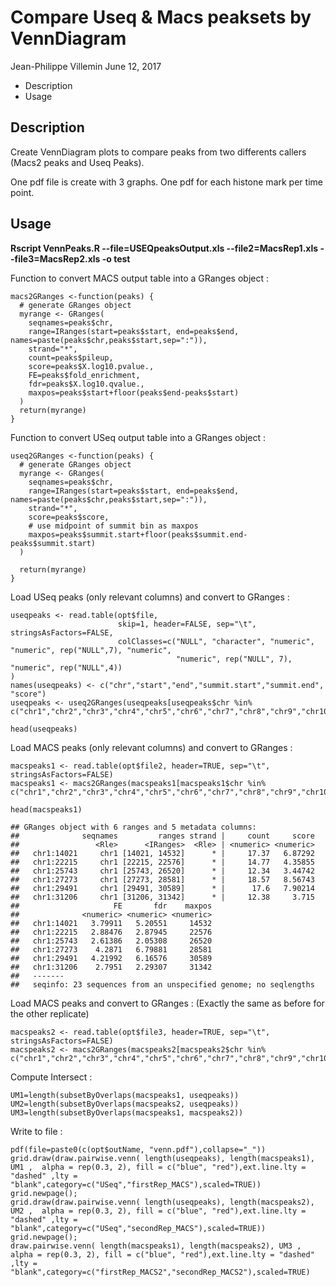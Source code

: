 Compare Useq & Macs peaksets by VennDiagram
================
Jean-Philippe Villemin
June 12, 2017

-   Description
-   Usage

Description
-----------

Create VennDiagram plots to compare peaks from two differents callers (Macs2 peaks and Useq Peaks).

One pdf file is create with 3 graphs. One pdf for each histone mark per time point.

Usage
-----

**Rscript VennPeaks.R --file=USEQpeaksOutput.xls --file2=MacsRep1.xls --file3=MacsRep2.xls -o test**

Function to convert MACS output table into a GRanges object :

``` {.r}
macs2GRanges <-function(peaks) {
  # generate GRanges object
  myrange <- GRanges(
    seqnames=peaks$chr,
    range=IRanges(start=peaks$start, end=peaks$end, names=paste(peaks$chr,peaks$start,sep=":")),
    strand="*",
    count=peaks$pileup,
    score=peaks$X.log10.pvalue.,
    FE=peaks$fold_enrichment,
    fdr=peaks$X.log10.qvalue.,
    maxpos=peaks$start+floor(peaks$end-peaks$start)
  )
  return(myrange)
}
```

Function to convert USeq output table into a GRanges object :

``` {.r}
useq2GRanges <-function(peaks) {
  # generate GRanges object
  myrange <- GRanges(
    seqnames=peaks$chr,
    range=IRanges(start=peaks$start, end=peaks$end, names=paste(peaks$chr,peaks$start,sep=":")),
    strand="*",
    score=peaks$score,
    # use midpoint of summit bin as maxpos
    maxpos=peaks$summit.start+floor(peaks$summit.end-peaks$summit.start)
  )
  
  return(myrange)
}
```

Load USeq peaks (only relevant columns) and convert to GRanges :

``` {.r}
useqpeaks <- read.table(opt$file,
                        skip=1, header=FALSE, sep="\t", stringsAsFactors=FALSE,
                        colClasses=c("NULL", "character", "numeric", "numeric", rep("NULL",7), "numeric",
                                     "numeric", rep("NULL", 7), "numeric", rep("NULL",4))
)
names(useqpeaks) <- c("chr","start","end","summit.start","summit.end", "score")
useqpeaks <- useq2GRanges(useqpeaks[useqpeaks$chr %in%  c("chr1","chr2","chr3","chr4","chr5","chr6","chr7","chr8","chr9","chr10","chr11","chr12","chr13","chr14","chr15","chr16","chr17","chr18","chr19","chr20","chr21","chr22","chrX"),])
```

``` {.r}
head(useqpeaks)
```

Load MACS peaks (only relevant columns) and convert to GRanges :

``` {.r}
macspeaks1 <- read.table(opt$file2, header=TRUE, sep="\t", stringsAsFactors=FALSE)
macspeaks1 <- macs2GRanges(macspeaks1[macspeaks1$chr %in%  c("chr1","chr2","chr3","chr4","chr5","chr6","chr7","chr8","chr9","chr10","chr11","chr12","chr13","chr14","chr15","chr16","chr17","chr18","chr19","chr20","chr21","chr22","chrX"),])
```

``` {.r}
head(macspeaks1)
```

    ## GRanges object with 6 ranges and 5 metadata columns:
    ##              seqnames         ranges strand |     count     score
    ##                 <Rle>      <IRanges>  <Rle> | <numeric> <numeric>
    ##   chr1:14021     chr1 [14021, 14532]      * |     17.37   6.87292
    ##   chr1:22215     chr1 [22215, 22576]      * |     14.77   4.35855
    ##   chr1:25743     chr1 [25743, 26520]      * |     12.34   3.44742
    ##   chr1:27273     chr1 [27273, 28581]      * |     18.57   8.56743
    ##   chr1:29491     chr1 [29491, 30589]      * |      17.6   7.90214
    ##   chr1:31206     chr1 [31206, 31342]      * |     12.38     3.715
    ##                     FE       fdr    maxpos
    ##              <numeric> <numeric> <numeric>
    ##   chr1:14021   3.79911   5.20551     14532
    ##   chr1:22215   2.88476   2.87945     22576
    ##   chr1:25743   2.61386   2.05308     26520
    ##   chr1:27273    4.2871   6.79881     28581
    ##   chr1:29491   4.21992   6.16576     30589
    ##   chr1:31206    2.7951   2.29307     31342
    ##   -------
    ##   seqinfo: 23 sequences from an unspecified genome; no seqlengths

Load MACS peaks and convert to GRanges : (Exactly the same as before for the other replicate)

``` {.r}
macspeaks2 <- read.table(opt$file3, header=TRUE, sep="\t", stringsAsFactors=FALSE)
macspeaks2 <- macs2GRanges(macspeaks2[macspeaks2$chr %in%  c("chr1","chr2","chr3","chr4","chr5","chr6","chr7","chr8","chr9","chr10","chr11","chr12","chr13","chr14","chr15","chr16","chr17","chr18","chr19","chr20","chr21","chr22","chrX"),])
```

Compute Intersect :

``` {.r}
UM1=length(subsetByOverlaps(macspeaks1, useqpeaks))
UM2=length(subsetByOverlaps(macspeaks2, useqpeaks))
UM3=length(subsetByOverlaps(macspeaks1, macspeaks2))
```

Write to file :

``` {.r}
pdf(file=paste0(c(opt$outName, "venn.pdf"),collapse="_"))
grid.draw(draw.pairwise.venn( length(useqpeaks), length(macspeaks1), UM1 ,  alpha = rep(0.3, 2), fill = c("blue", "red"),ext.line.lty = "dashed" ,lty = "blank",category=c("USeq","firstRep_MACS"),scaled=TRUE))
grid.newpage();
grid.draw(draw.pairwise.venn( length(useqpeaks), length(macspeaks2), UM2 ,  alpha = rep(0.3, 2), fill = c("blue", "red"),ext.line.lty = "dashed" ,lty = "blank",category=c("USeq","secondRep_MACS"),scaled=TRUE))
grid.newpage();
draw.pairwise.venn( length(macspeaks1), length(macspeaks2), UM3 ,   alpha = rep(0.3, 2), fill = c("blue", "red"),ext.line.lty = "dashed" ,lty = "blank",category=c("firstRep_MACS2","secondRep_MACS2"),scaled=TRUE)
```
